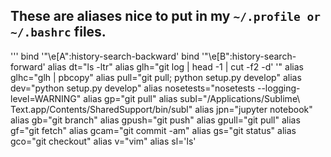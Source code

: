 ## These are aliases nice to put in my `~/.profile or ~/.bashrc` files. 

'''
bind '"\e[A":history-search-backward'
bind '"\e[B":history-search-forward'
alias dt="ls -ltr"
alias glh="git log | head -1 | cut -f2 -d' '"
alias glhc="glh | pbcopy"
alias pull="git pull; python setup.py develop"
alias dev="python setup.py develop"
alias nosetests="nosetests --logging-level=WARNING"
alias gp="git pull"
alias subl="/Applications/Sublime\ Text.app/Contents/SharedSupport/bin/subl"
alias jpn="jupyter notebook"
alias gb="git branch"
alias gpush="git push"
alias gpull="git pull"
alias gf="git fetch"
alias gcam="git commit -am"
alias gs="git status"
alias gco="git checkout"
alias v="vim"
alias sl='ls'
```
